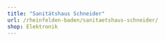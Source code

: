 ```yaml
---
title: "Sanitätshaus Schneider"
url: /rheinfelden-baden/sanitaetshaus-schneider/
shop: Elektronik
---
```

